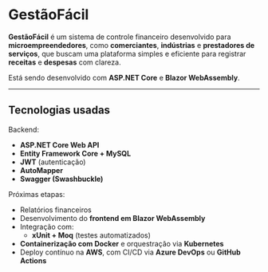 # GestãoFácil

**GestãoFácil** é um sistema de controle financeiro desenvolvido para **microempreendedores**, como **comerciantes**, **indústrias** e **prestadores de serviços**, que buscam uma plataforma simples e eficiente para registrar **receitas** e **despesas** com clareza.

Está sendo desenvolvido com **ASP.NET Core** e **Blazor WebAssembly**.

---

## Tecnologias usadas

Backend:
- **ASP.NET Core Web API**
- **Entity Framework Core + MySQL**
- **JWT** (autenticação)
- **AutoMapper**
- **Swagger (Swashbuckle)**

Próximas etapas:
- Relatórios financeiros 
- Desenvolvimento do **frontend em Blazor WebAssembly**
- Integração com:
  - **xUnit + Moq** (testes automatizados)
- **Containerização com Docker** e orquestração via **Kubernetes**
- Deploy contínuo na **AWS**, com CI/CD via **Azure DevOps** ou **GitHub Actions**
